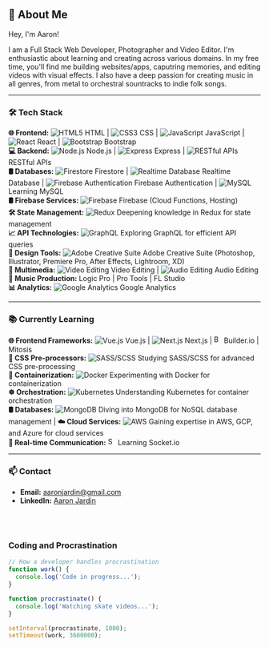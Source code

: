 ## 🌟 About Me

Hey, I'm Aaron!

I am a Full Stack Web Developer, Photographer and Video Editor. I'm enthusiastic about learning and creating across various domains. In my free time, you'll find me building websites/apps, caputring memories, and editing videos with visual effects. I also have a deep passion for creating music in all genres, from metal to orchestral sountracks to indie folk songs.

---

<h3>🛠 Tech Stack</h3>

**🌐 Frontend:** ![HTML5](https://img.icons8.com/color/16/000000/html-5.png) HTML | ![CSS3](https://img.icons8.com/color/16/000000/css3.png) CSS | ![JavaScript](https://img.icons8.com/color/16/000000/javascript.png) JavaScript | ![React](https://img.icons8.com/color/16/000000/react-native.png) React | ![Bootstrap](https://img.icons8.com/color/16/000000/bootstrap.png) Bootstrap <br/>
**💻 Backend:** ![Node.js](https://img.icons8.com/color/16/000000/nodejs.png) Node.js | ![Express](https://img.icons8.com/ios/16/000000/express-js.png) Express | ![RESTful APIs](https://img.icons8.com/color/16/000000/api-settings.png) RESTful APIs  
**🛢 Databases:** ![Firestore](https://img.icons8.com/color/16/000000/google-firebase-console.png) Firestore | ![Realtime Database](https://img.icons8.com/color/16/000000/google-firebase-console.png) Realtime Database | ![Firebase Authentication](https://img.icons8.com/color/16/000000/google-firebase-console.png) Firebase Authentication  | ![MySQL](https://img.icons8.com/color/16/000000/mysql-logo.png) Learning MySQL  
**🛢 Firebase Services:** ![Firebase](https://img.icons8.com/color/16/000000/google-firebase-console.png) Firebase (Cloud Functions, Hosting)  
**🛠 State Management:** ![Redux](https://img.icons8.com/color/16/000000/redux.png) Deepening knowledge in Redux for state management  
**📈 API Technologies:** ![GraphQL](https://img.icons8.com/color/16/000000/graphql.png) Exploring GraphQL for efficient API queries  
**🎨 Design Tools:** ![Adobe Creative Suite](https://img.icons8.com/color/16/000000/adobe-creative-cloud.png) Adobe Creative Suite (Photoshop, Illustrator, Premiere Pro, After Effects, Lightroom, XD)  
**🎥 Multimedia:** ![Video Editing](https://img.icons8.com/color/16/000000/video-editing.png) Video Editing | ![Audio Editing](https://img.icons8.com/color/16/000000/audio-wave.png) Audio Editing  
**🎸 Music Production:** Logic Pro |  Pro Tools | FL Studio  
**📊 Analytics:** ![Google Analytics](https://img.icons8.com/color/16/000000/google-analytics.png) Google Analytics  

---

<h3>📚 Currently Learning</h3>

**🌐 Frontend Frameworks:** ![Vue.js](https://img.icons8.com/color/16/000000/vue-js.png) Vue.js | ![Next.js](https://img.icons8.com/fluency/16/000000/nextjs.png) Next.js | <img src="https://api.iconify.design/logos/builder-io-icon.svg" alt="Builder.io" width="16" height="16"> Builder.io | Mitosis  
**🎨 CSS Pre-processors:** ![SASS/SCSS](https://img.icons8.com/color/16/000000/sass.png) Studying SASS/SCSS for advanced CSS pre-processing  
**🐳 Containerization:** ![Docker](https://img.icons8.com/color/16/000000/docker.png) Experimenting with Docker for containerization  
**☸️ Orchestration:** ![Kubernetes](https://img.icons8.com/color/16/000000/kubernetes.png) Understanding Kubernetes for container orchestration  
**🛢 Databases:** ![MongoDB](https://img.icons8.com/color/16/000000/mongodb.png) Diving into MongoDB for NoSQL database management | 
**☁️ Cloud Services:** ![AWS](https://img.icons8.com/color/16/000000/amazon-web-services.png) Gaining expertise in AWS, GCP, and Azure for cloud services  
**🔌 Real-time Communication:** <img src="https://www.vectorlogo.zone/logos/socketio/socketio-icon.svg" alt="Socket.io" width="16" height="16"> Learning Socket.io

---

<h3>📫 Contact</h3>

- **Email:** [aaronjardin@gmail.com](mailto:aaronjardin@gmail.com)
- **LinkedIn:** [Aaron Jardin](https://www.linkedin.com/in/aaronjardin/)

</br></br>
##### <h3> Coding and Procrastination </h3> 

```javascript
// How a developer handles procrastination
function work() {
  console.log('Code in progress...');
}

function procrastinate() {
  console.log('Watching skate videos...');
}

setInterval(procrastinate, 1000);
setTimeout(work, 3600000);
